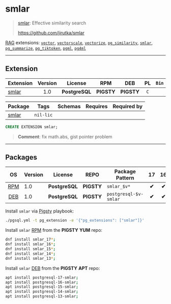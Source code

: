 # smlar


> [smlar](https://github.com/jirutka/smlar): Effective similarity search
>
> https://github.com/jirutka/smlar





[RAG](/rag) extensions: [`vector`](/vector), [`vectorscale`](/vectorscale), [`vectorize`](/vectorize), [`pg_similarity`](/pg_similarity), [`smlar`](/smlar), [`pg_summarize`](/pg_summarize), [`pg_tiktoken`](/pg_tiktoken), [`pgml`](/pgml), [`pg4ml`](/pg4ml)


-------
## Extension


| Extension | Version | License | RPM | DEB | PL | `Bin` | `LOAD` | `DYLIB` | `DDL` | `TRUST` | `RELOC` |
|-----------|:-------:|:-------:|:---:|:---:|:--:|:-----:|:------:|:-------:|:-----:|:-------:|:-------:|
| [smlar](https://github.com/jirutka/smlar) | 1.0 | **<span class="tcblue">PostgreSQL</span>** | **<span class="tcwarn">PIGSTY</span>** | **<span class="tcwarn">PIGSTY</span>** | `C` |  |  | <span class="tcblue">✔</span> | <span class="tcblue">✔</span> |  | <span class="tcblue">✔</span> |



| Package | Tags | Schemas | Requires | Required by |
|---------|------|---------|----------|-------------|
| [smlar](/smlar) | `nil-lic` |  |  |  |





```sql
CREATE EXTENSION smlar;
```
> **Comment**: fix math.abs, gist pointer problem
-----------


## Packages


| OS | Version | License | REPO | Package Pattern | 17 | 16 | 15 | 14 | 13 | 12 | Dependency |
|:--:|---------|:-------:|:----:|-----------------|:--:|:--:|:--:|:--:|:--:|:--:|------------|
| [RPM](/rpm) | 1.0 | **<span class="tcblue">PostgreSQL</span>** | **<span class="tcwarn">PIGSTY</span>** | `smlar_$v*` | **<span class="tcwarn">✔</span>** | **<span class="tcwarn">✔</span>** | **<span class="tcwarn">✔</span>** | **<span class="tcwarn">✔</span>** | **<span class="tcwarn">✔</span>** |  |  |
| [DEB](/deb) | 1.0 | **<span class="tcblue">PostgreSQL</span>** | **<span class="tcwarn">PIGSTY</span>** | `postgresql-$v-smlar` | **<span class="tcwarn">✔</span>** | **<span class="tcwarn">✔</span>** | **<span class="tcwarn">✔</span>** | **<span class="tcwarn">✔</span>** | **<span class="tcwarn">✔</span>** |  |  |



Install `smlar` via [Pigsty](https://pigsty.cc/docs/pgext/usage/install/) playbook:

```bash
./pgsql.yml -t pg_extension -e '{"pg_extensions": ["smlar"]}'
```


Install `smlar` [RPM](/rpm) from the **<span class="tcwarn">PIGSTY</span>** **YUM** repo:

```bash
dnf install smlar_17*;
dnf install smlar_16*;
dnf install smlar_15*;
dnf install smlar_14*;
dnf install smlar_13*;
```


Install `smlar` [DEB](/deb) from the **<span class="tcwarn">PIGSTY</span>** **APT** repo:

```bash
apt install postgresql-17-smlar;
apt install postgresql-16-smlar;
apt install postgresql-15-smlar;
apt install postgresql-14-smlar;
apt install postgresql-13-smlar;
```







